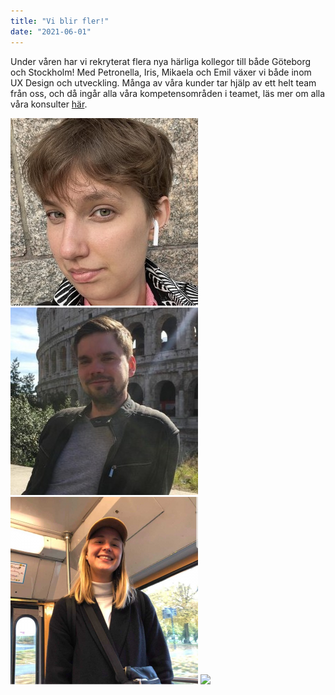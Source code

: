 ```yaml
---
title: "Vi blir fler!"
date: "2021-06-01"
---
```


Under våren har vi rekryterat flera nya härliga kollegor till både Göteborg och Stockholm! Med Petronella, Iris, Mikaela och Emil växer vi både inom UX Design och utveckling. Många av våra kunder tar hjälp av ett helt team från oss, och då ingår alla våra kompetensområden i teamet, läs mer om alla våra konsulter <a href="/about"> här</a>.

<img src='../../assets/image/jpeg/Iris.jpeg'/>
<img src='../../assets/image/jpeg/Emil.jpeg'/>
<img src='../../assets/image/png/Mikaela.png'/>
<img src='../../assets/image/png/Emil.png'/>
